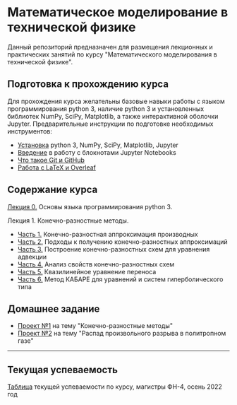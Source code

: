 # Математическое моделирование в технической физике

Данный репозиторий предназначен для размещения лекционных и практических занятий по курсу "Математического моделирования в технической физике".

## Подготовка к прохождению курса
Для прохождения курса желательны базовые навыки работы с языком программирования python 3, наличие python 3 и установленных библиотек NumPy, SciPy, Matplotlib, а также интерактивной оболочки Jupyter. Предварительные инструкции по подготовке необходимых инструментов:
 * [Установка](https://github.com/yakovenko-ivan/Mat_Model_for_Tech_Phys/blob/master/files/prepare/Install.md) python 3, NumPy, SciPy, Matplotlib, Jupyter 
 * [Введение](https://github.com/yakovenko-ivan/Mat_Model_for_Tech_Phys/blob/master/files/prepare/Jupyter_intro.md) в работу с блокнотами Jupyter Notebooks
 * [Что такое Git и GitHub](https://github.com/yakovenko-ivan/Mat_Model_for_Tech_Phys/blob/master/files/prepare/Git_intro.md)
 * [Работа с LaTeX и Overleaf](https://github.com/yakovenko-ivan/Mat_Model_for_Tech_Phys/blob/master/files/prepare/Overleaf.md)
 
 ## Содержание курса
 [Лекция 0.](https://nbviewer.jupyter.org/github/yakovenko-ivan/Mat_Model_for_Tech_Phys/blob/95db8cc9ef2e9dfe411e74d31054dd8a68476c26/files/Lesson_0/Lesson_0.ipynb?flush_cache=true) Основы языка программирования python 3. 
 
 Лекция 1. Конечно-разностные методы.  
  * [Часть 1.](https://nbviewer.jupyter.org/github/yakovenko-ivan/Mat_Model_for_Tech_Phys/blob/6543ab5b4c9b90097037a2886ba1d0ef5a85cea4/files/Lesson_1/Lesson_1_1.ipynb?flush_cache=true) Конечно-разностная аппроксимация производных
  * [Часть 2.](https://nbviewer.jupyter.org/github/yakovenko-ivan/Mat_Model_for_Tech_Phys/blob/6543ab5b4c9b90097037a2886ba1d0ef5a85cea4/files/Lesson_1/Lesson_1_2.ipynb?flush_cache=true) Подходы к  получению конечно-разностных аппроксимаций
  * [Часть 3.](https://nbviewer.jupyter.org/github/yakovenko-ivan/Mat_Model_for_Tech_Phys/blob/6543ab5b4c9b90097037a2886ba1d0ef5a85cea4/files/Lesson_1/Lesson_1_3.ipynb?flush_cache=true) Построение конечно-разностных схем для уравнения адвекции 
  * [Часть 4.](https://nbviewer.jupyter.org/github/yakovenko-ivan/Mat_Model_for_Tech_Phys/blob/6543ab5b4c9b90097037a2886ba1d0ef5a85cea4/files/Lesson_1/Lesson_1_4.ipynb?flush_cache=true) Анализ свойств конечно-разностных схем 
  * [Часть 5.](https://nbviewer.jupyter.org/github/yakovenko-ivan/Mat_Model_for_Tech_Phys/blob/6543ab5b4c9b90097037a2886ba1d0ef5a85cea4/files/Lesson_1/Lesson_1_5.ipynb?flush_cache=true) Квазилинейное уравнение переноса
  * [Часть 6.](https://nbviewer.jupyter.org/github/yakovenko-ivan/Mat_Model_for_Tech_Phys/blob/672a724bbf94f4efb3b217f4a66f89a0771f0fb6/files/Lesson_1/Lesson_1_6.ipynb?flush_cache=true) Метод КАБАРЕ для уравнений и систем гиперболического типа  
 
## Домашнее задание 
* [Проект №1](https://github.com/yakovenko-ivan/Mat_Model_for_Tech_Phys/blob/master/files/assignment/Assignment%231_2021.pdf) на тему "Конечно-разностные методы"
* [Проект №2](https://github.com/yakovenko-ivan/Mat_Model_for_Tech_Phys/blob/master/files/assignment/Assignment%232_2021.pdf) на тему "Распад произвольного разрыва в политропном газе"
 
  
 ___

## Текущая успеваемость
[Таблица](https://docs.google.com/spreadsheets/d/1Spm9TQO7dxMFRORCpgtqf7_5ww9HryN3HX-c7SrmP1c/edit#gid=0) текущей успеваемости по курсу, магистры ФН-4, осень 2022 год
